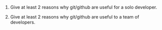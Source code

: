 1. Give at least 2 reasons why git/github are useful for a solo developer.

1. Give at least 2 reasons why git/github are useful to a team of developers.
